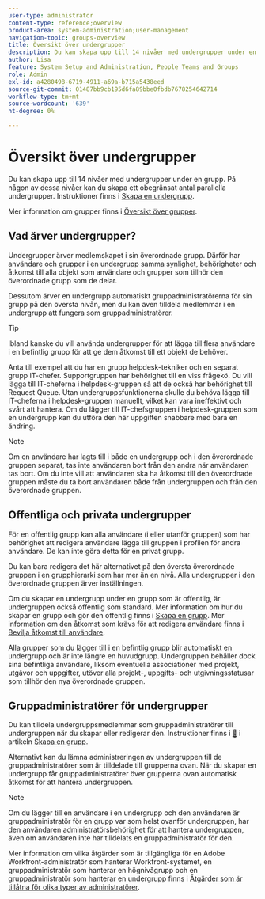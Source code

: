 ```yaml
---
user-type: administrator
content-type: reference;overview
product-area: system-administration;user-management
navigation-topic: groups-overview
title: Översikt över undergrupper
description: Du kan skapa upp till 14 nivåer med undergrupper under en grupp. På någon av dessa nivåer kan du skapa ett obegränsat antal parallella undergrupper.
author: Lisa
feature: System Setup and Administration, People Teams and Groups
role: Admin
exl-id: a4280498-6719-4911-a69a-b715a5438eed
source-git-commit: 01487bb9cb195d6fa89bbe0fbdb7678254642714
workflow-type: tm+mt
source-wordcount: '639'
ht-degree: 0%

---
```


# Översikt över undergrupper

Du kan skapa upp till 14 nivåer med undergrupper under en grupp. På någon av dessa nivåer kan du skapa ett obegränsat antal parallella undergrupper. Instruktioner finns i [Skapa en undergrupp](../../../administration-and-setup/manage-groups/create-and-manage-subgroups/create-a-subgroup.md).

Mer information om grupper finns i [Översikt över grupper](../../../administration-and-setup/manage-groups/groups-overview/groups.md).

## Vad ärver undergrupper?

Undergrupper ärver medlemskapet i sin överordnade grupp. Därför har användare och grupper i en undergrupp samma synlighet, behörigheter och åtkomst till alla objekt som användare och grupper som tillhör den överordnade grupp som de delar.

Dessutom ärver en undergrupp automatiskt gruppadministratörerna för sin grupp på den översta nivån, men du kan även tilldela medlemmar i en undergrupp att fungera som gruppadministratörer.

>[!TIP]
>
>Ibland kanske du vill använda undergrupper för att lägga till flera användare i en befintlig grupp för att ge dem åtkomst till ett objekt de behöver.
>
>Anta till exempel att du har en grupp helpdesk-tekniker och en separat grupp IT-chefer. Supportgruppen har behörighet till en viss frågekö. Du vill lägga till IT-cheferna i helpdesk-gruppen så att de också har behörighet till Request Queue. Utan undergruppsfunktionerna skulle du behöva lägga till IT-cheferna i helpdesk-gruppen manuellt, vilket kan vara ineffektivt och svårt att hantera. Om du lägger till IT-chefsgruppen i helpdesk-gruppen som en undergrupp kan du utföra den här uppgiften snabbare med bara en ändring.

>[!NOTE]
>
>Om en användare har lagts till i både en undergrupp och i den överordnade gruppen separat, tas inte användaren bort från den andra när användaren tas bort. Om du inte vill att användaren ska ha åtkomst till den överordnade gruppen måste du ta bort användaren både från undergruppen och från den överordnade gruppen.

## Offentliga och privata undergrupper

För en offentlig grupp kan alla användare (i eller utanför gruppen) som har behörighet att redigera användare lägga till gruppen i profilen för andra användare. De kan inte göra detta för en privat grupp.

Du kan bara redigera det här alternativet på den översta överordnade gruppen i en grupphierarki som har mer än en nivå. Alla undergrupper i den överordnade gruppen ärver inställningen.

Om du skapar en undergrupp under en grupp som är offentlig, är undergruppen också offentlig som standard. Mer information om hur du skapar en grupp och gör den offentlig finns i [Skapa en grupp](../../../administration-and-setup/manage-groups/create-and-manage-groups/create-a-group.md). Mer information om den åtkomst som krävs för att redigera användare finns i [Bevilja åtkomst till användare](../../../administration-and-setup/add-users/configure-and-grant-access/grant-access-other-users.md).

Alla grupper som du lägger till i en befintlig grupp blir automatiskt en undergrupp och är inte längre en huvudgrupp. Undergruppen behåller dock sina befintliga användare, liksom eventuella associationer med projekt, utgåvor och uppgifter, utöver alla projekt-, uppgifts- och utgivningsstatusar som tillhör den nya överordnade gruppen.

## Gruppadministratörer för undergrupper

<!--
Group Admins of a subgroup can't manage statuses or project preferences of the subgroup YET (Sprint 22/Oct 28, 2020)</p>
-->

Du kan tilldela undergruppsmedlemmar som gruppadministratörer till undergruppen när du skapar eller redigerar den. Instruktioner finns i [&#128279;](../../../administration-and-setup/manage-groups/create-and-manage-groups/create-a-group.md#create) i artikeln [Skapa en grupp](../../../administration-and-setup/manage-groups/create-and-manage-groups/create-a-group.md).

Alternativt kan du lämna administreringen av undergruppen till de gruppadministratörer som är tilldelade till grupperna ovan. När du skapar en undergrupp får gruppadministratörer över grupperna ovan automatisk åtkomst för att hantera undergruppen.

>[!NOTE]
>
>Om du lägger till en användare i en undergrupp och den användaren är gruppadministratör för en grupp var som helst ovanför undergruppen, har den användaren administratörsbehörighet för att hantera undergruppen, även om användaren inte har tilldelats en gruppadministratör för den.

Mer information om vilka åtgärder som är tillgängliga för en Adobe Workfront-administratör som hanterar Workfront-systemet, en gruppadministratör som hanterar en högnivågrupp och en gruppadministratör som hanterar en undergrupp finns i [Åtgärder som är tillåtna för olika typer av administratörer](../../../administration-and-setup/manage-groups/group-roles/group-actions-allowed-different-types-admins.md).

